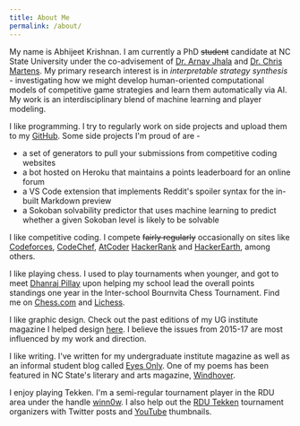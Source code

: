 ```yaml
---
title: About Me
permalink: /about/
---
```


My name is Abhijeet Krishnan. I am currently a PhD ~~student~~ candidate at NC State University under the co-advisement
of [Dr. Arnav Jhala](https://facultyclusters.ncsu.edu/people/ahjhala) and [Dr. Chris
Martens](https://sites.google.com/ncsu.edu/cmartens). My primary research interest is in *interpretable strategy
synthesis* - investigating how we might develop human-oriented computational models of competitive game strategies and
learn them automatically via AI. My work is an interdisciplinary blend of machine learning and player modeling.

I like programming. I try to regularly work on side projects and upload them to my
[GitHub](https://github.com/AbhijeetKrishnan). Some side projects I'm proud of are -
* a set of generators to pull your submissions from competitive coding websites [<i class="fab
fa-github"></i>](https://github.com/AbhijeetKrishnan/codebook)
* a bot hosted on Heroku that maintains a points leaderboard for an online forum [<i class="fab
fa-github"></i>](https://github.com/AbhijeetKrishnan/r-tekken-bot)
* a VS Code extension that implements Reddit's spoiler syntax for the in-built Markdown preview [<i class="fab
  fa-github"></i>](https://github.com/AbhijeetKrishnan/vscode-markdown-reddit-spoiler)
* a Sokoban solvability predictor that uses machine learning to predict whether a given Sokoban level is likely to be
  solvable [<i class="fab fa-github"></i>](https://github.com/AbhijeetKrishnan/sokoban-solvability-predictor)

I like competitive coding. I compete ~~fairly regularly~~ occasionally on sites like
[Codeforces](https://codeforces.com/profile/MystikNinja), [CodeChef](https://www.codechef.com/users/rashomon),
[AtCoder](https://atcoder.jp/users/winn0w) [HackerRank](https://www.hackerrank.com/MystikNinja) and
[HackerEarth](https://www.hackerearth.com/@rashomon), among others.

I like playing chess. I used to play tournaments when younger, and got to meet [Dhanraj
Pillay](https://twitter.com/dhanrajpillay1) upon helping my school lead the overall points standings one year in the
Inter-school Bournvita Chess Tournament. Find me on [Chess.com](https://www.chess.com/member/mystikninja) and
[Lichess](https://lichess.org/@/MystikNinja).

I like graphic design. Check out the past editions of my UG institute magazine I helped design
[here](https://issuu.com/vnit.mag.com). I believe the issues from 2015-17 are most influenced by my work and direction.

I like writing. I've written for my undergraduate institute magazine as well as an informal student blog called [Eyes
Only](https://magbloc.wordpress.com/). One of my poems has been featured in NC State's literary and arts magazine,
[Windhover](https://orgs.ncsu.edu/windhover/battle-against-the-night/).

I enjoy playing Tekken. I'm a semi-regular tournament player in the RDU area under
the handle [winn0w](https://www.start.gg/user/b7db2adf). I also help out the [RDU Tekken](https://twitter.com/rdutekken) tournament organizers with Twitter posts and
[YouTube](https://www.youtube.com/@rdutekken) thumbnails.
